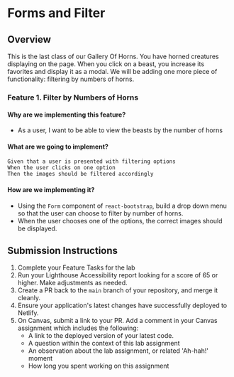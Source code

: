 # Forms and Filter

## Overview

This is the last class of our Gallery Of Horns. You have horned creatures displaying on the page. When you click on a beast, you increase its favorites and display it as a modal. We will be adding one more piece of functionality: filtering by numbers of horns.

### Feature 1. Filter by Numbers of Horns

#### Why are we implementing this feature?

- As a user, I want to be able to view the beasts by the number of horns

#### What are we going to implement?

```text
Given that a user is presented with filtering options
When the user clicks on one option
Then the images should be filtered accordingly
```

#### How are we implementing it?

- Using the `Form` component of `react-bootstrap`, build a drop down menu so that the user can choose to filter by number of horns.
- When the user chooses one of the options, the correct images should be displayed.

## Submission Instructions

1. Complete your Feature Tasks for the lab
1. Run your Lighthouse Accessibility report looking for a score of 65 or higher. Make adjustments as needed.
1. Create a PR back to the `main` branch of your repository, and merge it cleanly.
1. Ensure your application's latest changes have successfully deployed to Netlify.
1. On Canvas, submit a link to your PR. Add a comment in your Canvas assignment which includes the following:
    - A link to the deployed version of your latest code.
    - A question within the context of this lab assignment
    - An observation about the lab assignment, or related 'Ah-hah!' moment
    - How long you spent working on this assignment
